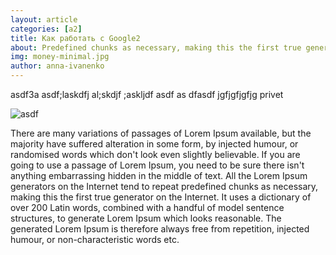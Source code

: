 ```yaml
---
layout: article
categories: [a2]
title: Как работать с Google2
about: Predefined chunks as necessary, making this the first true generator on the Internet.
img: money-minimal.jpg
author: anna-ivanenko
---
```

asdf3a asdf;laskdfj al;skdjf ;askljdf
asdf
as
dfasdf
jgfjgfjgfjg privet

![asdf](img/kakgoogle.jpg)


There are many variations of passages of Lorem Ipsum available, 
but the majority have suffered alteration in some form, by injected humour, or randomised words which
 don't look even slightly believable. If you are going to use a passage of Lorem Ipsum, you need to be
  sure there isn't anything embarrassing hidden in the middle of text. All the Lorem Ipsum generators on the
   Internet tend to repeat predefined chunks as necessary, making this the first true generator on the Internet. 
   It uses a dictionary of over 200 Latin words, combined with a handful of model sentence structures, to generate Lorem 
   Ipsum which looks reasonable. The generated Lorem Ipsum is therefore always free from repetition, injected humour, 
   or non-characteristic words etc.
